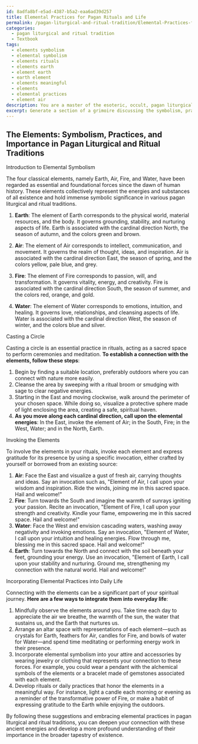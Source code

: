 ```yaml
---
id: 8adfa8bf-e5ad-4387-b5a2-eaa6ad39d257
title: Elemental Practices for Pagan Rituals and Life
permalink: /pagan-liturgical-and-ritual-tradition/Elemental-Practices-for-Pagan-Rituals-and-Life/
categories:
  - pagan liturgical and ritual tradition
  - Textbook
tags:
  - elements symbolism
  - elemental symbolism
  - elements rituals
  - elements earth
  - element earth
  - earth element
  - elements meaningful
  - elements
  - elemental practices
  - element air
description: You are a master of the esoteric, occult, pagan liturgical and ritual tradition and education, you have written many textbooks on the subject in ways that provide students with rich and deep understanding of the subject. You are being asked to write textbook-like sections on a topic and you do it with full context, explainability, and reliability in accuracy to the true facts of the topic at hand, in a textbook style that a student would easily be able to learn from, in a rich, engaging, and contextual way. Always include relevant context (such as formulas and history), related concepts, and in a way that someone can gain deep insights from.
excerpt: Generate a section of a grimoire discussing the symbolism, practices, and importance of the elements in pagan liturgical and ritual tradition, providing a rich source of knowledge and understanding for those seeking to deepen their connection with these ancient practices. Include information on casting a circle, invoking the elements, and ways to incorporate these practices into daily life.
---
```


## The Elements: Symbolism, Practices, and Importance in Pagan Liturgical and Ritual Traditions

Introduction to Elemental Symbolism

The four classical elements, namely Earth, Air, Fire, and Water, have been regarded as essential and foundational forces since the dawn of human history. These elements collectively represent the energies and substances of all existence and hold immense symbolic significance in various pagan liturgical and ritual traditions.

1. ****Earth****: The element of Earth corresponds to the physical world, material resources, and the body. It governs grounding, stability, and nurturing aspects of life. Earth is associated with the cardinal direction North, the season of autumn, and the colors green and brown.

2. ****Air****: The element of Air corresponds to intellect, communication, and movement. It governs the realm of thought, ideas, and inspiration. Air is associated with the cardinal direction East, the season of spring, and the colors yellow, pale blue, and grey.

3. ****Fire****: The element of Fire corresponds to passion, will, and transformation. It governs vitality, energy, and creativity. Fire is associated with the cardinal direction South, the season of summer, and the colors red, orange, and gold.

4. ****Water****: The element of Water corresponds to emotions, intuition, and healing. It governs love, relationships, and cleansing aspects of life. Water is associated with the cardinal direction West, the season of winter, and the colors blue and silver.

Casting a Circle

Casting a circle is an essential practice in rituals, acting as a sacred space to perform ceremonies and meditation. **To establish a connection with the elements, follow these steps**:

1. Begin by finding a suitable location, preferably outdoors where you can connect with nature more easily.
2. Cleanse the area by sweeping with a ritual broom or smudging with sage to clear negative energies.
3. Starting in the East and moving clockwise, walk around the perimeter of your chosen space. While doing so, visualize a protective sphere made of light enclosing the area, creating a safe, spiritual haven.
4. ****As you move along each cardinal direction, call upon the elemental energies****: In the East, invoke the element of Air; in the South, Fire; in the West, Water; and in the North, Earth.

Invoking the Elements

To involve the elements in your rituals, invoke each element and express gratitude for its presence by using a specific invocation, either crafted by yourself or borrowed from an existing source:

1. ****Air****: Face the East and visualize a gust of fresh air, carrying thoughts and ideas. Say an invocation such as, "Element of Air, I call upon your wisdom and inspiration. Ride the winds, joining me in this sacred space. Hail and welcome!"
2. ****Fire****: Turn towards the South and imagine the warmth of sunrays igniting your passion. Recite an invocation, "Element of Fire, I call upon your strength and creativity. Kindle your flame, empowering me in this sacred space. Hail and welcome!"
3. ****Water****: Face the West and envision cascading waters, washing away negativity and invoking emotions. Say an invocation, "Element of Water, I call upon your intuition and healing energies. Flow through me, blessing me in this sacred space. Hail and welcome!"
4. ****Earth****: Turn towards the North and connect with the soil beneath your feet, grounding your energy. Use an invocation, "Element of Earth, I call upon your stability and nurturing. Ground me, strengthening my connection with the natural world. Hail and welcome!"

Incorporating Elemental Practices into Daily Life

Connecting with the elements can be a significant part of your spiritual journey. **Here are a few ways to integrate them into everyday life**:

1. Mindfully observe the elements around you. Take time each day to appreciate the air we breathe, the warmth of the sun, the water that sustains us, and the Earth that nurtures us.
2. Arrange an altar space with representations of each element—such as crystals for Earth, feathers for Air, candles for Fire, and bowls of water for Water—and spend time meditating or performing energy work in their presence.
3. Incorporate elemental symbolism into your attire and accessories by wearing jewelry or clothing that represents your connection to these forces. For example, you could wear a pendant with the alchemical symbols of the elements or a bracelet made of gemstones associated with each element.
4. Develop rituals or daily practices that honor the elements in a meaningful way. For instance, light a candle each morning or evening as a reminder of the transformative power of Fire, or make a habit of expressing gratitude to the Earth while enjoying the outdoors.

By following these suggestions and embracing elemental practices in pagan liturgical and ritual traditions, you can deepen your connection with these ancient energies and develop a more profound understanding of their importance in the broader tapestry of existence.
